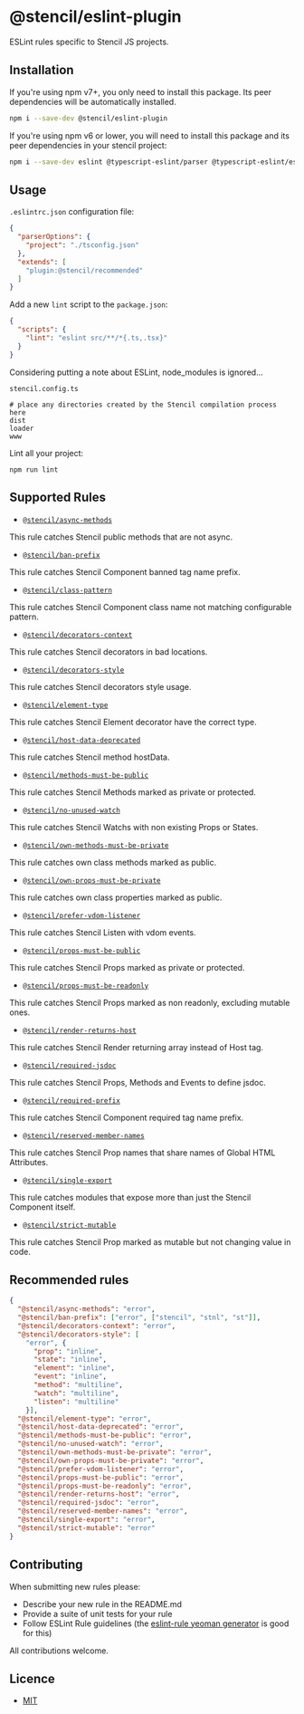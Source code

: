 # @stencil/eslint-plugin

ESLint rules specific to Stencil JS projects.

## Installation

If you're using npm v7+, you only need to install this package. Its peer dependencies will be automatically installed.
```bash
npm i --save-dev @stencil/eslint-plugin
```

If you're using npm v6 or lower, you will need to install this package and its peer dependencies in your stencil project:

```bash
npm i --save-dev eslint @typescript-eslint/parser @typescript-eslint/eslint-plugin eslint-plugin-react @stencil/eslint-plugin typescript
```

## Usage

`.eslintrc.json` configuration file:

```json
{
  "parserOptions": {
    "project": "./tsconfig.json"
  },
  "extends": [
    "plugin:@stencil/recommended"
  ]
}
```

Add a new `lint` script to the `package.json`:
```json
{
  "scripts": {
    "lint": "eslint src/**/*{.ts,.tsx}"
  }
}
```

Considering putting a note about ESLint, node_modules is ignored...
```
stencil.config.ts

# place any directories created by the Stencil compilation process here
dist
loader
www
```

Lint all your project:
```
npm run lint
```

## Supported Rules

- [`@stencil/async-methods`](./docs/async-methods.md)

This rule catches Stencil public methods that are not async.

- [`@stencil/ban-prefix`](./docs/ban-prefix.md)

This rule catches Stencil Component banned tag name prefix.

- [`@stencil/class-pattern`](./docs/class-pattern.md)

This rule catches Stencil Component class name not matching configurable pattern.

- [`@stencil/decorators-context`](./docs/decorators-context.md)

This rule catches Stencil decorators in bad locations.

- [`@stencil/decorators-style`](./docs/decorators-style.md)

This rule catches Stencil decorators style usage.

- [`@stencil/element-type`](./docs/element-type.md)

This rule catches Stencil Element decorator have the correct type.

- [`@stencil/host-data-deprecated`](./docs/host-data-deprecated.md)

This rule catches Stencil method hostData.

- [`@stencil/methods-must-be-public`](./docs/methods-must-be-public.md)

This rule catches Stencil Methods marked as private or protected.

- [`@stencil/no-unused-watch`](./docs/no-unused-watch.md)

This rule catches Stencil Watchs with non existing Props or States.

- [`@stencil/own-methods-must-be-private`](./docs/own-methods-must-be-private.md)

This rule catches own class methods marked as public.

- [`@stencil/own-props-must-be-private`](./docs/own-props-must-be-private.md)

This rule catches own class properties marked as public.

- [`@stencil/prefer-vdom-listener`](./docs/prefer-vdom-listener.md)

This rule catches Stencil Listen with vdom events.

- [`@stencil/props-must-be-public`](./docs/props-must-be-public.md)

This rule catches Stencil Props marked as private or protected.

- [`@stencil/props-must-be-readonly`](./docs/props-must-be-readonly.md)

This rule catches Stencil Props marked as non readonly, excluding mutable ones.

- [`@stencil/render-returns-host`](./docs/render-returns-host.md)

This rule catches Stencil Render returning array instead of Host tag.

- [`@stencil/required-jsdoc`](./docs/required-jsdoc.md)

This rule catches Stencil Props, Methods and Events to define jsdoc.

- [`@stencil/required-prefix`](./docs/required-prefix.md)

This rule catches Stencil Component required tag name prefix.

- [`@stencil/reserved-member-names`](./docs/reserved-member-names.md)

This rule catches Stencil Prop names that share names of Global HTML Attributes.

- [`@stencil/single-export`](./docs/single-export.md)

This rule catches modules that expose more than just the Stencil Component itself.

- [`@stencil/strict-mutable`](./docs/strict-mutable.md)

This rule catches Stencil Prop marked as mutable but not changing value in code.

## Recommended rules

```json
{
  "@stencil/async-methods": "error",
  "@stencil/ban-prefix": ["error", ["stencil", "stnl", "st"]],
  "@stencil/decorators-context": "error",
  "@stencil/decorators-style": [
    "error", {
      "prop": "inline",
      "state": "inline",
      "element": "inline",
      "event": "inline",
      "method": "multiline",
      "watch": "multiline",
      "listen": "multiline"
    }],
  "@stencil/element-type": "error",
  "@stencil/host-data-deprecated": "error",
  "@stencil/methods-must-be-public": "error",
  "@stencil/no-unused-watch": "error",
  "@stencil/own-methods-must-be-private": "error",
  "@stencil/own-props-must-be-private": "error",
  "@stencil/prefer-vdom-listener": "error",
  "@stencil/props-must-be-public": "error",
  "@stencil/props-must-be-readonly": "error",
  "@stencil/render-returns-host": "error",
  "@stencil/required-jsdoc": "error",
  "@stencil/reserved-member-names": "error",
  "@stencil/single-export": "error",
  "@stencil/strict-mutable": "error"
}
```

## Contributing

When submitting new rules please:
- Describe your new rule in the README.md
- Provide a suite of unit tests for your rule
- Follow ESLint Rule guidelines (the [eslint-rule yeoman generator](https://github.com/eslint/generator-eslint) is good for this)

All contributions welcome.

## Licence

- [MIT](https://raw.githubusercontent.com/ionic-team/stencil/main/LICENSE)
